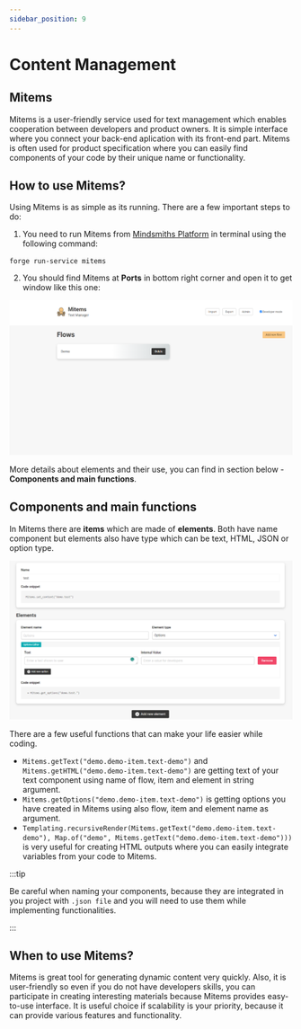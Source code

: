 ```yaml
---
sidebar_position: 9
---
```


# Content Management

## Mitems
Mitems is a user-friendly service used for text management which enables cooperation between developers and product owners. It is simple interface where you connect your back-end aplication with its front-end part.
Mitems is often used for product specification where you can easily find components of your code by their unique name or functionality.

## How to use Mitems?
Using Mitems is as simple as its running. There are a few important steps to do:

1. You need to run Mitems from [Mindsmiths Platform](https://docs.mindsmiths.com/docs/platform/getting-started) in terminal using the following command:
```shell
forge run-service mitems
```
2. You should find Mitems at **Ports** in bottom right corner and open it to get window like this one:

![graphic](../../static/img/integrations/mitems/mitems.png#center)

More details about elements and their use, you can find in section below - **Components and main functions**.


## Components and main functions

In Mitems there are **items** which are made of **elements**. Both have name component but elements also have type which can be text, HTML, JSON or option type.

![graphic](../../static/img/integrations/mitems/elements.png#center)



There are a few useful functions that can make your life easier while coding. 

- `Mitems.getText("demo.demo-item.text-demo")` and `Mitems.getHTML("demo.demo-item.text-demo")` are getting text of your text component using name of flow, item and element in string argument.
- `Mitems.getOptions("demo.demo-item.text-demo")` is getting options you have created in Mitems using also flow, item and element name as argument.
- `Templating.recursiveRender(Mitems.getText("demo.demo-item.text-demo"), Map.of("demo", Mitems.getText("demo.demo-item.text-demo")))` is very useful for creating HTML outputs where you can easily integrate variables from your code to Mitems.


:::tip

Be careful when naming your components, because they are integrated in you project with `.json file` 
and you will need to use them while implementing functionalities.

:::

## When to use Mitems?

Mitems is great tool for generating dynamic content very quickly. Also, it is user-friendly so even if you do not have developers skills, you can participate in creating interesting materials 
because Mitems provides easy-to-use interface. It is useful choice if scalability is your priority, because it can provide various features and functionality.    